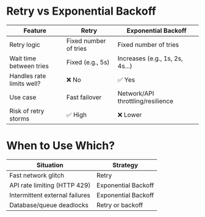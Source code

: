 # Retry vs Exponential Backoff

| Feature                   | Retry                 | Exponential Backoff               |
|---------------------------|-----------------------|-----------------------------------|
| Retry logic               | Fixed number of tries | Fixed number of tries             |
| Wait time between tries   | Fixed (e.g., 5s)      | Increases (e.g., 1s, 2s, 4s...)   |
| Handles rate limits well? | ❌ No                  | ✅ Yes                             |
| Use case                  | Fast failover         | Network/API throttling/resilience |
| Risk of retry storms      | ✅ High                | ❌ Lower                           |

# When to Use Which?

| Situation                      | Strategy            |
|--------------------------------|---------------------|
| Fast network glitch            | Retry               |
| API rate limiting (HTTP 429)   | Exponential Backoff |
| Intermittent external failures | Exponential Backoff |
| Database/queue deadlocks       | Retry or backoff    |